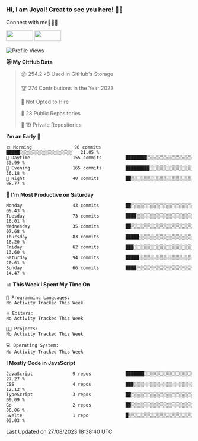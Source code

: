 ### Hi, I am Joyal! Great to see you here! 👨‍💻

Connect with me🧑🏼‍💻

[<img src="https://img.shields.io/badge/--twitter?label=Twitter&logo=Twitter&style=social"  width="72px" height="28px">](https://twitter.com/joyalDev) [<img src="https://img.shields.io/badge/--linkedin?label=LinkedIn&logo=LinkedIn&style=social"  width="72px" height="28px">](https://www.linkedin.com/in/joyal-raphel-588760191/)



<!--START_SECTION:waka-->
![Profile Views](http://img.shields.io/badge/Profile%20Views-0-blue)

**🐱 My GitHub Data** 

> 📦 254.2 kB Used in GitHub's Storage 
 > 
> 🏆 274 Contributions in the Year 2023
 > 
> 🚫 Not Opted to Hire
 > 
> 📜 28 Public Repositories 
 > 
> 🔑 19 Private Repositories 
 > 
**I'm an Early 🐤** 

```text
🌞 Morning                96 commits          █████░░░░░░░░░░░░░░░░░░░░   21.05 % 
🌆 Daytime                155 commits         ████████░░░░░░░░░░░░░░░░░   33.99 % 
🌃 Evening                165 commits         █████████░░░░░░░░░░░░░░░░   36.18 % 
🌙 Night                  40 commits          ██░░░░░░░░░░░░░░░░░░░░░░░   08.77 % 
```
📅 **I'm Most Productive on Saturday** 

```text
Monday                   43 commits          ██░░░░░░░░░░░░░░░░░░░░░░░   09.43 % 
Tuesday                  73 commits          ████░░░░░░░░░░░░░░░░░░░░░   16.01 % 
Wednesday                35 commits          ██░░░░░░░░░░░░░░░░░░░░░░░   07.68 % 
Thursday                 83 commits          █████░░░░░░░░░░░░░░░░░░░░   18.20 % 
Friday                   62 commits          ███░░░░░░░░░░░░░░░░░░░░░░   13.60 % 
Saturday                 94 commits          █████░░░░░░░░░░░░░░░░░░░░   20.61 % 
Sunday                   66 commits          ████░░░░░░░░░░░░░░░░░░░░░   14.47 % 
```


📊 **This Week I Spent My Time On** 

```text
💬 Programming Languages: 
No Activity Tracked This Week

🔥 Editors: 
No Activity Tracked This Week

🐱‍💻 Projects: 
No Activity Tracked This Week

💻 Operating System: 
No Activity Tracked This Week
```

**I Mostly Code in JavaScript** 

```text
JavaScript               9 repos             ███████░░░░░░░░░░░░░░░░░░   27.27 % 
CSS                      4 repos             ███░░░░░░░░░░░░░░░░░░░░░░   12.12 % 
TypeScript               3 repos             ██░░░░░░░░░░░░░░░░░░░░░░░   09.09 % 
Go                       2 repos             ██░░░░░░░░░░░░░░░░░░░░░░░   06.06 % 
Svelte                   1 repo              █░░░░░░░░░░░░░░░░░░░░░░░░   03.03 % 
```




 Last Updated on 27/08/2023 18:38:40 UTC
<!--END_SECTION:waka-->
